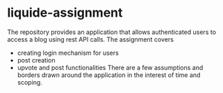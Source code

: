 # liquide-assignment
The repository provides an application that allows authenticated users to access a blog using rest API calls.
The assignment covers
* creating login mechanism for users
* post creation
* upvote and post functionalities
There are a few assumptions and borders drawn around the application in the interest of time and scoping. 